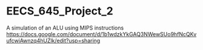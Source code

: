 # EECS_645_Project_2
A simulation of an ALU using MIPS instructions
https://docs.google.com/document/d/1b1wdzkYkGAQ3NWewSUo9hfNcQKvufcwiAwnzq4hUZlk/edit?usp=sharing

